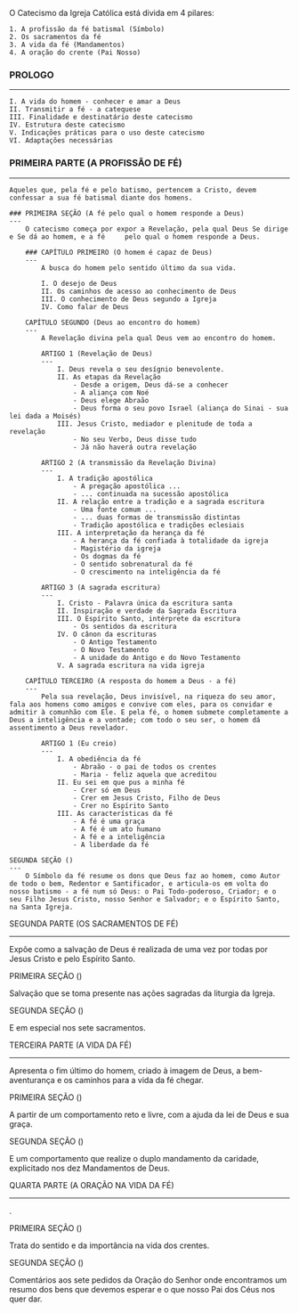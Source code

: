 
O Catecismo da Igreja Católica está divida em 4 pilares:

	1. A profissão da fé batismal (Símbolo)
	2. Os sacramentos da fé
	3. A vida da fé (Mandamentos)
	4. A oração do crente (Pai Nosso)

### PROLOGO
---
	I. A vida do homem - conhecer e amar a Deus
	II. Transmitir a fé - a catequese
	III. Finalidade e destinatário deste catecismo
	IV. Estrutura deste catecismo
	V. Indicações práticas para o uso deste catecismo
	VI. Adaptações necessárias

### PRIMEIRA PARTE (A PROFISSÃO DE FÉ)
---
	Aqueles que, pela fé e pelo batismo, pertencem a Cristo, devem confessar a sua fé batismal diante dos homens.

	### PRIMEIRA SEÇÃO (A fé pelo qual o homem responde a Deus)
	---
		O catecismo começa por expor a Revelação, pela qual Deus Se dirige e Se dá ao homem, e a fé 	pelo qual o homem responde a Deus.

		### CAPÍTULO PRIMEIRO (O homem é capaz de Deus)
		---
			A busca do homem pelo sentido último da sua vida.

			I. O desejo de Deus
			II. Os caminhos de acesso ao conhecimento de Deus
			III. O conhecimento de Deus segundo a Igreja
			IV. Como falar de Deus

		CAPÍTULO SEGUNDO (Deus ao encontro do homem)
		---
			A Revelação divina pela qual Deus vem ao encontro do homem.

			ARTIGO 1 (Revelação de Deus)
			---
				I. Deus revela o seu desígnio benevolente.
				II. As etapas da Revelação
					- Desde a origem, Deus dá-se a conhecer
					- A aliança com Noé
					- Deus elege Abraão
					- Deus forma o seu povo Israel (aliança do Sinai - sua lei dada a Moisés)
				III. Jesus Cristo, mediador e plenitude de toda a revelação
					- No seu Verbo, Deus disse tudo
					- Já não haverá outra revelação

			ARTIGO 2 (A transmissão da Revelação Divina)
			---
				I. A tradição apostólica
					- A pregação apostólica ...
					- ... continuada na sucessão apostólica
				II. A relação entre a tradição e a sagrada escritura
					- Uma fonte comum ...
					- ... duas formas de transmissão distintas
					- Tradição apostólica e tradições eclesiais
				III. A interpretação da herança da fé
					- A herança da fé confiada à totalidade da igreja
					- Magistério da igreja
					- Os dogmas da fé
					- O sentido sobrenatural da fé
					- O crescimento na inteligência da fé

			ARTIGO 3 (A sagrada escritura)
			---
				I. Cristo - Palavra única da escritura santa
				II. Inspiração e verdade da Sagrada Escritura
				III. O Espírito Santo, intérprete da escritura
					- Os sentidos da escritura
				IV. O cânon da escrituras
					- O Antigo Testamento
					- O Novo Testamento
					- A unidade do Antigo e do Novo Testamento
				V. A sagrada escritura na vida igreja

		CAPÍTULO TERCEIRO (A resposta do homem a Deus - a fé)
		---
			Pela sua revelação, Deus invisível, na riqueza do seu amor, fala aos homens como amigos e convive com eles, para os convidar e admitir à comunhão com Ele. E pela fé, o homem submete completamente a Deus a inteligência e a vontade; com todo o seu ser, o homem dá assentimento a Deus revelador.

			ARTIGO 1 (Eu creio)
			---
				I. A obediência da fé
					- Abraão - o pai de todos os crentes
					- Maria - feliz aquela que acreditou
				II. Eu sei em que pus a minha fé
					- Crer só em Deus
					- Crer em Jesus Cristo, Filho de Deus
					- Crer no Espírito Santo
				III. As características da fé
					- A fé é uma graça
					- A fé é um ato humano
					- A fé e a inteligência
					- A liberdade da fé

	SEGUNDA SEÇÃO ()
	---
		O Símbolo da fé resume os dons que Deus faz ao homem, como Autor de todo o bem, Redentor e Santificador, e articula-os em volta do nosso batismo - a fé num só Deus: o Pai Todo-poderoso, Criador; e o seu Filho Jesus Cristo, nosso Senhor e Salvador; e o Espírito Santo, na Santa Igreja.





SEGUNDA PARTE (OS SACRAMENTOS DE FÉ)

-------------

  

Expõe como a salvação de Deus é realizada de uma vez por todas por Jesus Cristo e pelo Espírito Santo.

PRIMEIRA SEÇÃO ()

Salvação que se toma presente nas ações sagradas da liturgia da Igreja.

SEGUNDA SEÇÃO ()

E em especial nos sete sacramentos.

TERCEIRA PARTE (A VIDA DA FÉ)

--------------

  

Apresenta o fim último do homem, criado à imagem de Deus, a bem-aventurança e os caminhos para a vida da fé chegar.

PRIMEIRA SEÇÃO ()

A partir de um comportamento reto e livre, com a ajuda da lei de Deus e sua graça.

SEGUNDA SEÇÃO ()

E um comportamento que realize o duplo mandamento da caridade, explicitado nos dez Mandamentos de Deus.

QUARTA PARTE (A ORAÇÃO NA VIDA DA FÉ)

------------

  

.

PRIMEIRA SEÇÃO ()

Trata do sentido e da importância na vida dos crentes.

SEGUNDA SEÇÃO ()

Comentários aos sete pedidos da Oração do Senhor onde encontramos um resumo dos bens que devemos esperar e o que nosso Pai dos Céus nos quer dar.

